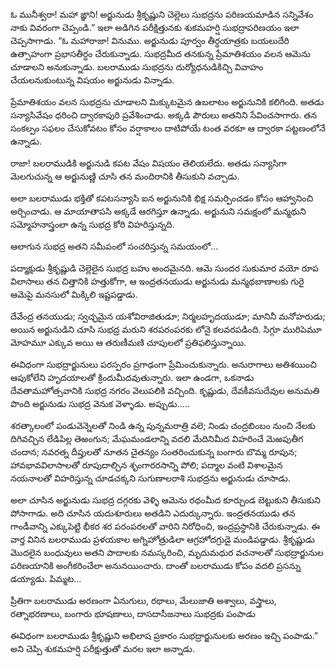 ﻿ఓ మునీశ్వరా! మహా ఙ్ఞాని! అర్జునుడు శ్రీకృష్ణుని చెల్లెలు సుభద్రను పరిణయమాడిన సన్నివేశం నాకు వివరంగా చెప్పండి.” ఇలా అడిగిన పరీక్షిత్తునకు శుకమహర్షి సుభద్రాపరిణయం ఇలా చెప్పసాగాడు. “ఓ మహారాజా! వినుము. అర్జునుడు పూర్వం తీర్ధయాత్రకు బయలుదేరి ఉత్సాహంగా ప్రభాసతీర్ధం చేరుకున్నాడు. సుభద్రమీద తనకున్న ప్రేమాతిశయం వలన ఆమెను చూడాలని అనుకున్నాడు. బలరాముడు సుభద్రను దుర్యోధనుడికిచ్చి వివాహం చేయలనుకుంటున్న విషయం అర్జునుడు విన్నాడు. 

ప్రేమాతిశయం వలన సుభద్రను చూడాలని మిక్కుటమైన ఉబలాటం అర్జునునికి కలిగింది. అతడు సన్యాసివేషం ధరించి ద్వారకాపురి ప్రవేశించాడు. అక్కడి పౌరులు అతనిని సేవించసాగారు. తన సంకల్పం సఫలం చేసుకోవటం కోసం వర్షాకాలం దాటిపోయే టంత వరకూ ఆ ద్వారకా పట్టణంలోనే ఉన్నాడు. 

రాజా! బలరాముడికి అర్జునుడి కపట వేషం విషయం తెలియలేదు. అతడు సన్యాసిగా మెలగుచున్న ఆ అర్జునుణ్ణి చూసి తన మందిరానికి తీసుకుని వచ్చాడు. 

అలా బలరాముడు భక్తితో కపటసన్యాసి ఐన అర్జునునికి భిక్ష సమర్పించడం కోసం ఆహ్వానించి అర్చించాడు. ఆ మాయాతాపసి అక్కడే ఆరగిస్తూ ఉన్నాడు. అర్జునుని సమక్షంలో మన్మథుని సమ్మోహనాస్త్రంలా ఉన్న సుభద్ర కోరి విహరిస్తున్నది. 

ఆలాగున సుభద్ర అతని సమీపంలో సంచరిస్తున్న సమయంలో... 

పద్మాక్షుడు శ్రీకృష్ణుడి చెల్లెలైన సుభద్ర బహు అందమైనది. ఆమె సుందర సుకుమార వయో రూప విలాసాలు తన చిత్తానికి హత్తుకోగా, ఆ ఇంద్రతనయుడు అర్జునుడు మన్మథబాణాలకు గురై ఆమెపై మనసులో మిక్కిలి ఇష్టపడ్డాడు. 

దేవేంద్ర తనయుడు; స్వచ్ఛమైన యశోవిరాజితుడూ; నిర్మలహృదయుడూ; మానినీ మనోహరుడు; అయిన అర్జునుడిని చూసి సుభద్ర మరుని శరపరంపరకు లోనై కలవరపడింది. సిగ్గూ మురిపెమూ మోహమూ ఎక్కువ అయి ఆ తరుణీమణి చూపులలో ప్రతిఫలిస్తున్నాయి. 

ఈవిధంగా సుభద్రార్జునులు పరస్పరం ప్రగాఢంగా ప్రేమించుకున్నారు. అనురాగాలు అతిశయించి ఆపుకోలేని హృదయాలతో క్రిందుమీదవుతున్నారు. ఇలా ఉండగా, ఒకనాడు దేవతామహోత్సవానికి సుభద్ర నగరం వెలుపలికి వచ్చింది. కృష్ణుడు, దేవకీవసుదేవుల అనుమతి పొంది అర్జునుడు సుభద్ర వెనుక వెళ్ళాడు. అప్పుడు..... 

శరత్కాలంలో పండువెన్నెలతో నిండి ఉన్న పున్నమరాత్రి వలె; నిండు చంద్రబింబం నుంచి నేలకు దిగివచ్చిన లేడిపిల్ల తెఱంగున; మేఘమండలాన్ని వదలి మేదినిమీద విహరించే మెఱపుతీగ చందాన; నవరత్న దీప్తులతో నూతన చైతన్యం సంతరించుకున్న బంగారు బొమ్మ రూపున; హావభావవిలాసాలతో రూపుదాల్చిన శృంగారరసాన్ని పోలి; పద్మాల వంటి విశాలమైన నయనాలతో విహరిస్తున్న చూడచక్కని సుగుణాలరాశి సుభద్రను అర్జునుడు చూసాడు. 

అలా చూసిన అర్జునుడు సుభద్ర దగ్గరకు వెళ్ళి ఆమెను రథంమీద కూర్చుండ బెట్టుకుని తీసుకుని పోసాగాడు. అది చూసిన యదుశూరులు అతడిని ఎదుర్కున్నారు. ఇంద్రతనయుడు తన గాండీవాన్ని ఎక్కుపెట్టి భీకర శర పరంపరలతో వారిని నిరోధించి, ఇంద్రప్రస్థానికి చేరుకున్నాడు. ఈ వార్త వినిన బలరాముడు ప్రళయకాల అగ్నిహోత్రుడిలా ఆగ్రహోదగ్రుడై మండిపడ్డాడు. శ్రీకృష్ణుడు మొదలైన బంధువులు అతని పాదాలకు నమస్కరించి, మృదుమధుర వచనాలతో సుభద్రార్జునుల పరిణయానికి అంగీకరించేలా అనునయించారు. దాంతో బలరాముడు కోపం వదలి ప్రసన్ను డయ్యాడు. పిమ్మట... 

ప్రీతిగా బలరాముడు అరణంగా ఏనుగులు, రథాలు, మేలుజాతి అశ్వాలు, వస్త్రాలు, రత్నాభరణాలు, బంగారు భూషణాలు, దాసదాసీజనాలు సుభద్రకు పంపాడు 

ఈవిధంగా బలరాముడు శ్రీకృష్ణుని అభిలాష ప్రకారం సుభద్రార్జునులకు అరణం ఇచ్చి పంపాడు.” అని చెప్పి శుకమహర్షి పరీక్షుత్తుతో మరల ఇలా అన్నాడు. 

